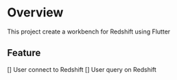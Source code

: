 # Overview
This project create a workbench for Redshift using Flutter

## Feature
[] User connect to Redshift
[] User query on Redshift
